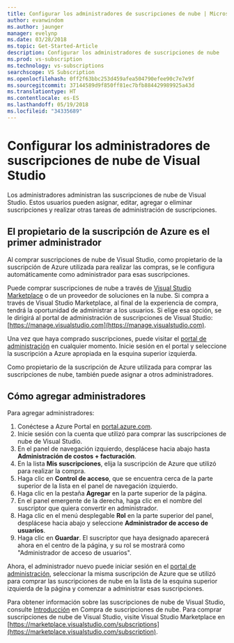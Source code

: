 ```yaml
---
title: Configurar los administradores de suscripciones de nube | Microsoft Docs
author: evanwindom
ms.author: jaunger
manager: evelynp
ms.date: 03/28/2018
ms.topic: Get-Started-Article
description: Configurar los administradores de suscripciones de nube
ms.prod: vs-subscription
ms.technology: vs-subscriptions
searchscope: VS Subscription
ms.openlocfilehash: 0ff2f63bbc253d459afea504790efee90c7e7e9f
ms.sourcegitcommit: 37144589d9f850ff81ec7bfb884429989925a43d
ms.translationtype: HT
ms.contentlocale: es-ES
ms.lasthandoff: 05/19/2018
ms.locfileid: "34335689"
---
```

# <a name="setting-up-administrators-for-visual-studio-cloud-subscriptions"></a>Configurar los administradores de suscripciones de nube de Visual Studio

Los administradores administran las suscripciones de nube de Visual Studio.  Estos usuarios pueden asignar, editar, agregar o eliminar suscripciones y realizar otras tareas de administración de suscripciones. 

## <a name="the-azure-subscription-owner-is-the-first-administrator"></a>El propietario de la suscripción de Azure es el primer administrador 

Al comprar suscripciones de nube de Visual Studio, como propietario de la suscripción de Azure utilizada para realizar las compras, se le configura automáticamente como administrador para esas suscripciones. 

Puede comprar suscripciones de nube a través de [Visual Studio Marketplace](https://marketplace.visualstudio.com/subscriptions) o de un proveedor de soluciones en la nube.  Si compra a través de Visual Studio Marketplace, al final de la experiencia de compra, tendrá la oportunidad de administrar a los usuarios.  Si elige esa opción, se le dirigirá al portal de administración de suscripciones de Visual Studio: [https://manage.visualstudio.com](https://manage.visualstudio.com).

Una vez que haya comprado suscripciones, puede visitar el [portal de administración](https://manage.visualstudio.com) en cualquier momento.  Inicie sesión en el portal y seleccione la suscripción a Azure apropiada en la esquina superior izquierda. 

Como propietario de la suscripción de Azure utilizada para comprar las suscripciones de nube, también puede asignar a otros administradores.

## <a name="adding-administrators"></a>Cómo agregar administradores

Para agregar administradores:
1. Conéctese a Azure Portal en [portal.azure.com](https://portal.azure.com).
2. Inicie sesión con la cuenta que utilizó para comprar las suscripciones de nube de Visual Studio.
3. En el panel de navegación izquierdo, desplácese hacia abajo hasta **Administración de costos + facturación**.
4. En la lista **Mis suscripciones**, elija la suscripción de Azure que utilizó para realizar la compra.
5. Haga clic en **Control de acceso**, que se encuentra cerca de la parte superior de la lista en el panel de navegación izquierdo.  
6. Haga clic en la pestaña **Agregar** en la parte superior de la página. 
7. En el panel emergente de la derecha, haga clic en el nombre del suscriptor que quiera convertir en administrador.
8. Haga clic en el menú desplegable **Rol** en la parte superior del panel, desplácese hacia abajo y seleccione **Administrador de acceso de usuarios**.
9. Haga clic en **Guardar**.
El suscriptor que haya designado aparecerá ahora en el centro de la página, y su rol se mostrará como "Administrador de acceso de usuarios".  

Ahora, el administrador nuevo puede iniciar sesión en el [portal de administración](https://manage.visualstudio.com), seleccionar la misma suscripción de Azure que se utilizó para comprar las suscripciones de nube en la lista de la esquina superior izquierda de la página y comenzar a administrar esas suscripciones. 


Para obtener información sobre las suscripciones de nube de Visual Studio, consulte [Introducción](vscloud-overview.md) en Compra de suscripciones de nube. Para comprar suscripciones de nube de Visual Studio, visite Visual Studio Marketplace en [https://marketplace.visualstudio.com/subscriptions](https://marketplace.visualstudio.com/subscription). 

